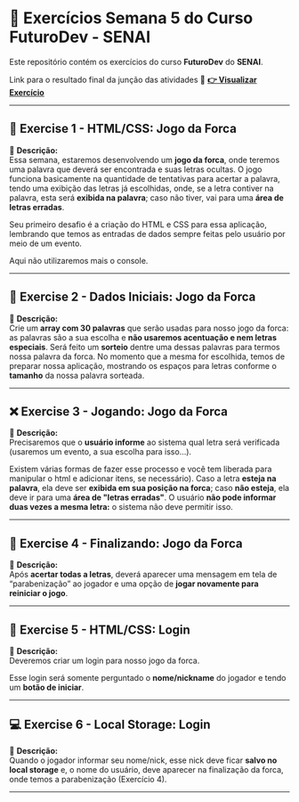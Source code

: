 # 🚀 Exercícios Semana 5 do Curso **FuturoDev** - SENAI

Este repositório contém os exercícios do curso **FuturoDev** do **SENAI**.

Link para o resultado final da junção das atividades
🔗 **[👉 Visualizar Exercício](https://mocodifyx.github.io/FuturoDev_Senai/Semana_6_Front_End)** 

---

## 🔐 **Exercise 1 - HTML/CSS: Jogo da Forca**
📌 **Descrição:**  
Essa semana, estaremos desenvolvendo um **jogo da forca**, onde teremos uma palavra que deverá ser encontrada e suas letras ocultas. O jogo funciona basicamente na quantidade de tentativas para acertar a palavra, tendo uma exibição das letras já escolhidas, onde, se a letra contiver na palavra, esta será **exibida na palavra**; caso não tiver, vai para uma **área de letras erradas**.

Seu primeiro desafio é a criação do HTML e CSS para essa aplicação, lembrando que temos as entradas de dados sempre feitas pelo usuário por meio de um evento.

Aqui não utilizaremos mais o console.

---

## 🧠 **Exercise 2 - Dados Iniciais: Jogo da Forca**
📌 **Descrição:**  
Crie um **array com 30 palavras** que serão usadas para nosso jogo da forca: as palavras são a sua escolha e **não usaremos acentuação e nem letras especiais**.
Será feito um **sorteio** dentre uma dessas palavras para termos nossa palavra da forca. No momento que a mesma for escolhida, temos de preparar nossa aplicação, mostrando os espaços para letras conforme o **tamanho** da nossa palavra sorteada.

---

## ❌ **Exercise 3 - Jogando: Jogo da Forca**
📌 **Descrição:**  
Precisaremos que o **usuário informe** ao sistema qual letra será verificada (usaremos um evento, a sua escolha para isso...).

Existem várias formas de fazer esse processo e você tem liberada para manipular o html e adicionar itens, se necessário). Caso a letra **esteja na palavra**, ela deve ser **exibida em sua posição na forca**; caso **não esteja**, ela deve ir para uma **área de "letras erradas"**. O usuário **não pode informar duas vezes a mesma letra:** o sistema não deve permitir isso.

---

## 🛒 **Exercise 4 - Finalizando: Jogo da Forca**
📌 **Descrição:**  
Após **acertar todas a letras**, deverá aparecer uma mensagem em tela de “parabenização” ao jogador e uma opção de **jogar novamente para reiniciar o jogo**.

---

## 🧾 **Exercise 5 - HTML/CSS: Login**
📌 **Descrição:**  
Deveremos criar um login para nosso jogo da forca.

Esse login será somente perguntado o **nome/nickname** do jogador e tendo um **botão de iniciar**.

---

## 💻 **Exercise 6 - Local Storage: Login**
📌 **Descrição:**  
Quando o jogador informar seu nome/nick, esse nick deve ficar **salvo no local storage** e, o nome do usuário, deve aparecer na finalização da forca, onde temos a parabenização (Exercício 4).

---
